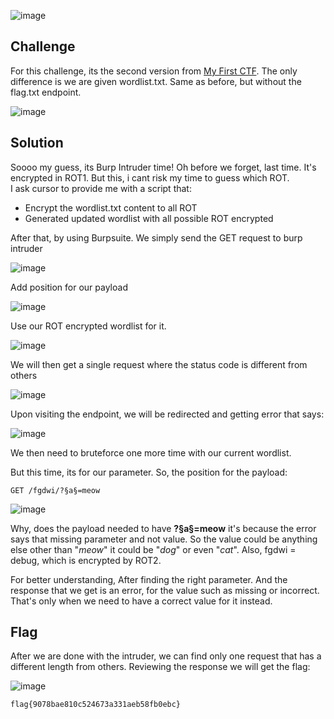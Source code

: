 ![image](https://github.com/user-attachments/assets/1a29d56d-1b3c-45eb-b71a-5942f6511ac1)

## Challenge

For this challenge, its the second version from [My First CTF](https://github.com/Kr3yzi/CTF-WRITEUPS/blob/main/NAHAMCON%202025/WEB/MY%20FIRST%20CTF/README.md).
The only difference is we are given wordlist.txt. Same as before, but without the flag.txt endpoint.

![image](https://github.com/user-attachments/assets/2a7b8d18-0f0f-49be-9960-ea990927c14b)

## Solution 

Soooo my guess, its Burp Intruder time! Oh before we forget, last time. It's encrypted in ROT1. But this, i cant risk my time to guess which ROT.  
I ask cursor to provide me with a script that:
- Encrypt the wordlist.txt content to all ROT
- Generated updated wordlist with all possible ROT encrypted
  
After that, by using Burpsuite. We simply send the GET request to burp intruder

![image](https://github.com/user-attachments/assets/36ba7e1c-dab3-43f8-ad8b-43b65435c5f5)

Add position for our payload

![image](https://github.com/user-attachments/assets/24d8e0a8-9f30-45d9-8193-69416ca54d52)

Use our ROT encrypted wordlist for it.

![image](https://github.com/user-attachments/assets/5f3475ab-dc54-4811-b050-2aaf31269235)

We will then get a single request where the status code is different from others

![image](https://github.com/user-attachments/assets/b45b616c-a629-4e79-9876-8be987d8c78e)

Upon visiting the endpoint, we will be redirected and getting error that says:

![image](https://github.com/user-attachments/assets/52f42408-3aec-41ad-ade8-958843ac2592)

We then need to bruteforce one more time with our current wordlist. 

But this time, its for our parameter. So, the position for the payload:
```
GET /fgdwi/?§a§=meow
```
![image](https://github.com/user-attachments/assets/c554f960-96e2-466d-8852-6e672260dcf3)

Why, does the payload needed to have **?§a§=meow** it's because the error says that missing parameter and not value. 
So the value could be anything else other than "*meow*" it could be "*dog*" or even "*cat*". Also, fgdwi = debug, which is encrypted by ROT2.

For better understanding, After finding the right parameter. And the response that we get is an error, for the value such as missing or incorrect. 
That's only when we need to have a correct value for it instead. 

## Flag

After we are done with the intruder, we can find only one request that has a different length from others. Reviewing the response we will get the flag:   

![image](https://github.com/user-attachments/assets/f05b1f88-7ef2-44ed-a2f4-8982106b64e0)

```
flag{9078bae810c524673a331aeb58fb0ebc}
```
